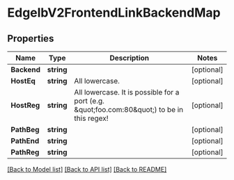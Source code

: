 # EdgelbV2FrontendLinkBackendMap

## Properties

Name | Type | Description | Notes
------------ | ------------- | ------------- | -------------
**Backend** | **string** |  | [optional] 
**HostEq** | **string** | All lowercase. | [optional] 
**HostReg** | **string** | All lowercase. It is possible for a port (e.g. \&quot;foo.com:80\&quot;) to be in this regex! | [optional] 
**PathBeg** | **string** |  | [optional] 
**PathEnd** | **string** |  | [optional] 
**PathReg** | **string** |  | [optional] 

[[Back to Model list]](../README.md#documentation-for-models) [[Back to API list]](../README.md#documentation-for-api-endpoints) [[Back to README]](../README.md)


